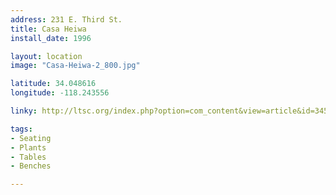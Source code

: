 ```yaml
---
address: 231 E. Third St.  
title: Casa Heiwa
install_date: 1996

layout: location
image: "Casa-Heiwa-2_800.jpg"

latitude: 34.048616
longitude: -118.243556

linky: http://ltsc.org/index.php?option=com_content&view=article&id=345

tags:	
- Seating
- Plants
- Tables
- Benches

---
```

